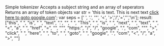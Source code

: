 Simple tokenizer
Accepts a subject string and an array of seperators 
Returns an array of token objects
var str = 'this is text. This is next text <a href="https://google.com">click here to goto google.com</a>';
var seps = [' ', '.', '"', '<', '>','/','=','\'','\n'];
result: ["this", " ", "is", " ", "text", ".", "", " ", "This", " ", "is", " ", "next", " ", "text", " ", "<", "a", " ", "href", "=", "", """, "https:", "/", "/", "google", ".", "com", """, ">", "click", " ", "here", " ", "to", " ", "goto", " ", "google", ".", "com", "<", "/", "a", ">", ""]

